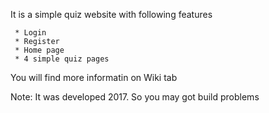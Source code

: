 It is a simple quiz website with following features

     * Login 
	 * Register
	 * Home page
	 * 4 simple quiz pages
	 
You will find more informatin on Wiki tab
	 
Note: It was developed 2017. So you may got build problems